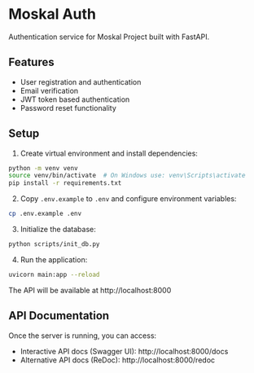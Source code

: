 # Moskal Auth

Authentication service for Moskal Project built with FastAPI.

## Features
- User registration and authentication
- Email verification
- JWT token based authentication
- Password reset functionality

## Setup
1. Create virtual environment and install dependencies:
```bash
python -m venv venv
source venv/bin/activate  # On Windows use: venv\Scripts\activate
pip install -r requirements.txt
```

2. Copy `.env.example` to `.env` and configure environment variables:
```bash
cp .env.example .env
```

3. Initialize the database:
```bash
python scripts/init_db.py
```

4. Run the application:
```bash
uvicorn main:app --reload
```

The API will be available at http://localhost:8000

## API Documentation
Once the server is running, you can access:
- Interactive API docs (Swagger UI): http://localhost:8000/docs
- Alternative API docs (ReDoc): http://localhost:8000/redoc
